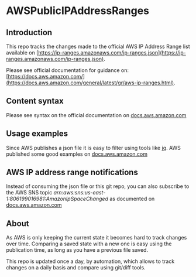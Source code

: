 # AWSPublicIPAddressRanges

## Introduction

This repo tracks the changes made to the official AWS IP Address Range list available on [https://ip-ranges.amazonaws.com/ip-ranges.json](https://ip-ranges.amazonaws.com/ip-ranges.json).

Please see official documentation for guidance on: [https://docs.aws.amazon.com/](https://docs.aws.amazon.com/general/latest/gr/aws-ip-ranges.html).


## Content syntax

Please see syntax on the official documentation on [docs.aws.amazon.com](https://docs.aws.amazon.com/general/latest/gr/aws-ip-ranges.html#aws-ip-syntax)

## Usage examples

Since AWS publishes a json file it is easy to filter using tools like [jq](https://stedolan.github.io/jq/). AWS published some good examples on [docs.aws.amazon.com](http://docs.aws.amazon.com/general/latest/gr/aws-ip-ranges.html)

## AWS IP address range notifications

Instead of consuming the json file or this git repo, you can also subscribe to the AWS SNS topic _arn:aws:sns:us-east-1:806199016981:AmazonIpSpaceChanged_ as documented on [docs.aws.amazon.com](http://docs.aws.amazon.com/general/latest/gr/aws-ip-ranges.html)

## About

As AWS is only keeping the current state it becomes hard to track changes over time. Comparing a saved state with a new one is easy using the publication time, as long as you have a previous file saved.

This repo is updated once a day, by automation, which allows to track changes on a daily basis and compare using git/diff tools.